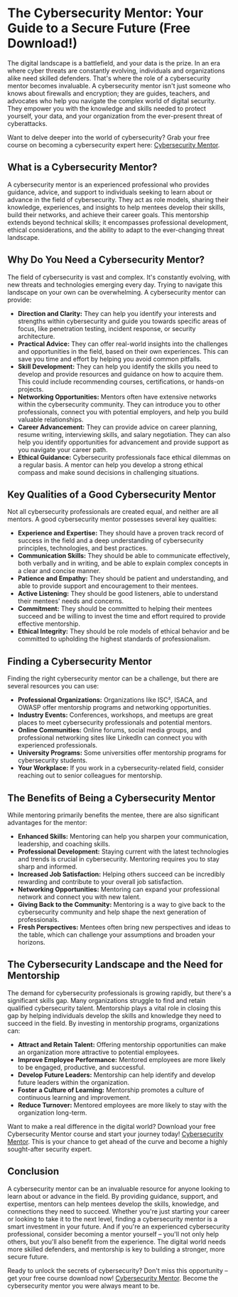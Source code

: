 # The Cybersecurity Mentor: Your Guide to a Secure Future (Free Download!)

The digital landscape is a battlefield, and your data is the prize. In an era where cyber threats are constantly evolving, individuals and organizations alike need skilled defenders. That's where the role of a cybersecurity mentor becomes invaluable. A cybersecurity mentor isn't just someone who knows about firewalls and encryption; they are guides, teachers, and advocates who help you navigate the complex world of digital security. They empower you with the knowledge and skills needed to protect yourself, your data, and your organization from the ever-present threat of cyberattacks.

Want to delve deeper into the world of cybersecurity? Grab your free course on becoming a cybersecurity expert here: [ Cybersecurity Mentor](https://udemywork.com/cybersecurity-mentor).

## What is a Cybersecurity Mentor?

A cybersecurity mentor is an experienced professional who provides guidance, advice, and support to individuals seeking to learn about or advance in the field of cybersecurity. They act as role models, sharing their knowledge, experiences, and insights to help mentees develop their skills, build their networks, and achieve their career goals. This mentorship extends beyond technical skills; it encompasses professional development, ethical considerations, and the ability to adapt to the ever-changing threat landscape.

## Why Do You Need a Cybersecurity Mentor?

The field of cybersecurity is vast and complex. It's constantly evolving, with new threats and technologies emerging every day. Trying to navigate this landscape on your own can be overwhelming. A cybersecurity mentor can provide:

*   **Direction and Clarity:** They can help you identify your interests and strengths within cybersecurity and guide you towards specific areas of focus, like penetration testing, incident response, or security architecture.
*   **Practical Advice:** They can offer real-world insights into the challenges and opportunities in the field, based on their own experiences. This can save you time and effort by helping you avoid common pitfalls.
*   **Skill Development:** They can help you identify the skills you need to develop and provide resources and guidance on how to acquire them. This could include recommending courses, certifications, or hands-on projects.
*   **Networking Opportunities:** Mentors often have extensive networks within the cybersecurity community. They can introduce you to other professionals, connect you with potential employers, and help you build valuable relationships.
*   **Career Advancement:** They can provide advice on career planning, resume writing, interviewing skills, and salary negotiation. They can also help you identify opportunities for advancement and provide support as you navigate your career path.
*   **Ethical Guidance:** Cybersecurity professionals face ethical dilemmas on a regular basis. A mentor can help you develop a strong ethical compass and make sound decisions in challenging situations.

## Key Qualities of a Good Cybersecurity Mentor

Not all cybersecurity professionals are created equal, and neither are all mentors. A good cybersecurity mentor possesses several key qualities:

*   **Experience and Expertise:** They should have a proven track record of success in the field and a deep understanding of cybersecurity principles, technologies, and best practices.
*   **Communication Skills:** They should be able to communicate effectively, both verbally and in writing, and be able to explain complex concepts in a clear and concise manner.
*   **Patience and Empathy:** They should be patient and understanding, and able to provide support and encouragement to their mentees.
*   **Active Listening:** They should be good listeners, able to understand their mentees' needs and concerns.
*   **Commitment:** They should be committed to helping their mentees succeed and be willing to invest the time and effort required to provide effective mentorship.
*   **Ethical Integrity:** They should be role models of ethical behavior and be committed to upholding the highest standards of professionalism.

## Finding a Cybersecurity Mentor

Finding the right cybersecurity mentor can be a challenge, but there are several resources you can use:

*   **Professional Organizations:** Organizations like ISC², ISACA, and OWASP offer mentorship programs and networking opportunities.
*   **Industry Events:** Conferences, workshops, and meetups are great places to meet cybersecurity professionals and potential mentors.
*   **Online Communities:** Online forums, social media groups, and professional networking sites like LinkedIn can connect you with experienced professionals.
*   **University Programs:** Some universities offer mentorship programs for cybersecurity students.
*   **Your Workplace:** If you work in a cybersecurity-related field, consider reaching out to senior colleagues for mentorship.

## The Benefits of Being a Cybersecurity Mentor

While mentoring primarily benefits the mentee, there are also significant advantages for the mentor:

*   **Enhanced Skills:** Mentoring can help you sharpen your communication, leadership, and coaching skills.
*   **Professional Development:** Staying current with the latest technologies and trends is crucial in cybersecurity. Mentoring requires you to stay sharp and informed.
*   **Increased Job Satisfaction:** Helping others succeed can be incredibly rewarding and contribute to your overall job satisfaction.
*   **Networking Opportunities:** Mentoring can expand your professional network and connect you with new talent.
*   **Giving Back to the Community:** Mentoring is a way to give back to the cybersecurity community and help shape the next generation of professionals.
*   **Fresh Perspectives:** Mentees often bring new perspectives and ideas to the table, which can challenge your assumptions and broaden your horizons.

## The Cybersecurity Landscape and the Need for Mentorship

The demand for cybersecurity professionals is growing rapidly, but there's a significant skills gap. Many organizations struggle to find and retain qualified cybersecurity talent. Mentorship plays a vital role in closing this gap by helping individuals develop the skills and knowledge they need to succeed in the field. By investing in mentorship programs, organizations can:

*   **Attract and Retain Talent:** Offering mentorship opportunities can make an organization more attractive to potential employees.
*   **Improve Employee Performance:** Mentored employees are more likely to be engaged, productive, and successful.
*   **Develop Future Leaders:** Mentorship can help identify and develop future leaders within the organization.
*   **Foster a Culture of Learning:** Mentorship promotes a culture of continuous learning and improvement.
*   **Reduce Turnover:** Mentored employees are more likely to stay with the organization long-term.

Want to make a real difference in the digital world? Download your free Cybersecurity Mentor course and start your journey today! [ Cybersecurity Mentor](https://udemywork.com/cybersecurity-mentor). This is your chance to get ahead of the curve and become a highly sought-after security expert.

## Conclusion

A cybersecurity mentor can be an invaluable resource for anyone looking to learn about or advance in the field. By providing guidance, support, and expertise, mentors can help mentees develop the skills, knowledge, and connections they need to succeed. Whether you're just starting your career or looking to take it to the next level, finding a cybersecurity mentor is a smart investment in your future. And if you're an experienced cybersecurity professional, consider becoming a mentor yourself – you'll not only help others, but you'll also benefit from the experience. The digital world needs more skilled defenders, and mentorship is key to building a stronger, more secure future.

Ready to unlock the secrets of cybersecurity? Don't miss this opportunity – get your free course download now! [ Cybersecurity Mentor](https://udemywork.com/cybersecurity-mentor). Become the cybersecurity mentor you were always meant to be.
